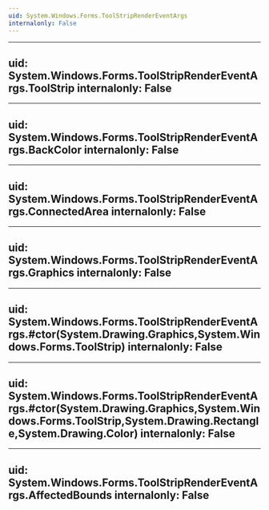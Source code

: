 ```yaml
---
uid: System.Windows.Forms.ToolStripRenderEventArgs
internalonly: False
---
```


---
uid: System.Windows.Forms.ToolStripRenderEventArgs.ToolStrip
internalonly: False
---

---
uid: System.Windows.Forms.ToolStripRenderEventArgs.BackColor
internalonly: False
---

---
uid: System.Windows.Forms.ToolStripRenderEventArgs.ConnectedArea
internalonly: False
---

---
uid: System.Windows.Forms.ToolStripRenderEventArgs.Graphics
internalonly: False
---

---
uid: System.Windows.Forms.ToolStripRenderEventArgs.#ctor(System.Drawing.Graphics,System.Windows.Forms.ToolStrip)
internalonly: False
---

---
uid: System.Windows.Forms.ToolStripRenderEventArgs.#ctor(System.Drawing.Graphics,System.Windows.Forms.ToolStrip,System.Drawing.Rectangle,System.Drawing.Color)
internalonly: False
---

---
uid: System.Windows.Forms.ToolStripRenderEventArgs.AffectedBounds
internalonly: False
---

